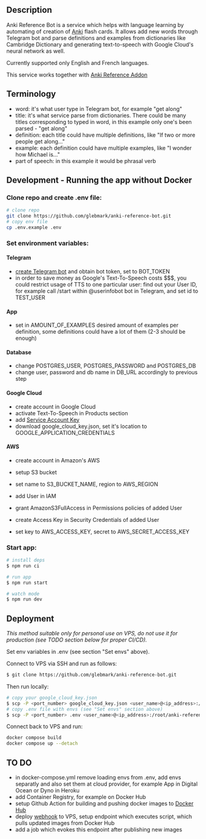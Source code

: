 ## Description

Anki Reference Bot is a service which helps with language learning by automating of creation of [Anki](https://apps.ankiweb.net) flash cards. It allows add new words through Telegram bot and parse definitions and examples from dictionaries like Cambridge Dictionary and generating text-to-speech with Google Cloud's neural network as well.

Currently supported only English and French languages.

This service works together with [Anki Reference Addon](https://github.com/glebmark/anki-reference-addon)

## Terminology
- word: it's what user type in Telegram bot, for example "get along"
- title: it's what service parse from dictionaries. There could be many titles corresponding to typed in word, in this example only one's been parsed - "get along"
- definition: each title could have multiple definitions, like "If two or more people get along..."
- example: each definition could have multiple examples, like "I wonder how Michael is..."
- part of speech: in this example it would be phrasal verb
## Development - Running the app without Docker

### Clone repo and create .env file:
```bash
# clone repo
git clone https://github.com/glebmark/anki-reference-bot.git
# copy env file
cp .env.example .env
```

### Set environment variables:
#### Telegram
- [create Telegram bot](https://core.telegram.org/bots/features#creating-a-new-bot) and obtain bot token, set to BOT_TOKEN
- in order to save money as Google's Text-To-Speech costs $$$, you could restrict usage of TTS to one particular user: find out your User ID, for example call /start within @userinfobot bot in Telegram, and set id to TEST_USER
#### App
- set in AMOUNT_OF_EXAMPLES desired amount of examples per definition, some definitions could have a lot of them (2-3 should be enough)
#### Database
- change POSTGRES_USER, POSTGRES_PASSWORD and POSTGRES_DB
- change user, password and db name in DB_URL accordingly to previous step
#### Google Cloud
- create account in Google Cloud
- activate Text-To-Speech in Products section
- add [Service Account Key](https://cloud.google.com/docs/authentication/application-default-credentials#GAC)
- download google_cloud_key.json, set it's location to GOOGLE_APPLICATION_CREDENTIALS
#### AWS
- create account in Amazon's AWS

- setup S3 bucket
- set name to S3_BUCKET_NAME, region to AWS_REGION

- add User in IAM
- grant AmazonS3FullAccess in Permissions policies of added User
- create Access Key in Security Credentials of added User
- set key to AWS_ACCESS_KEY, secret to AWS_SECRET_ACCESS_KEY


### Start app:
```bash
# install deps
$ npm run ci

# run app
$ npm run start

# watch mode
$ npm run dev
```

## Deployment

_This method suitable only for personal use on VPS, do not use it for production (see TODO section below for proper CI/CD)._

Set env variables in .env (see section "Set envs" above).

Connect to VPS via SSH and run as follows:
```bash
$ git clone https://github.com/glebmark/anki-reference-bot.git
```
Then run locally:
```bash
# copy your google_cloud_key.json
$ scp -P <port_number> google_cloud_key.json <user_name>@<ip_address>:/root/anki-reference-bot
# copy .env file with envs (see "Set envs" section above)
$ scp -P <port_number> .env <user_name>@<ip_address>:/root/anki-reference-bot
```
Connect back to VPS and run:
```bash
docker compose build
docker compose up --detach
```
## TO DO
- in docker-compose.yml remove loading envs from .env, add envs separatly and also set them at cloud provider, for example App in Digital Ocean or Dyno in Heroku
- add Container Registry, for example on Docker Hub
- setup Github Action for building and pushing docker images to [Docker Hub](https://docs.github.com/en/actions/publishing-packages/publishing-docker-images)
- deploy [webhook](https://github.com/adnanh/webhook) to VPS, setup endpoint which executes script, which pulls updated images from Docker Hub
- add a job which evokes this endpoint after publishing new images